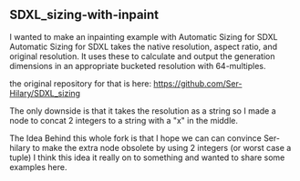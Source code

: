 ## SDXL_sizing-with-inpaint 

I wanted to make an inpainting example with Automatic Sizing for SDXL 
Automatic Sizing for SDXL takes the native resolution, aspect ratio, and original resolution. It uses these to calculate and output the generation dimensions in an appropriate bucketed resolution with 64-multiples. 

the original repository for that is here: https://github.com/Ser-Hilary/SDXL_sizing

The only downside is that it takes the resolution as a string so I made a node to concat 2 integers to a string with a "x" in the middle.

The Idea Behind this whole fork is that I hope we can can convince Ser-hilary to make the extra node obsolete by using 2 integers (or worst case a tuple)
I think this idea it really on to something and wanted to share some examples here.
